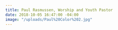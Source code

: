 ```yaml
---
title: Paul Rasmussen, Worship and Youth Pastor
date: 2018-10-05 16:47:00 -04:00
image: "/uploads/Paul%20Color%202.jpg"
---
```


